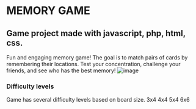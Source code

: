 # MEMORY GAME
## Game project made with javascript, php, html, css.
Fun and engaging memory game! The goal is to match pairs of cards by remembering their locations. 
Test your concentration, challenge your friends, and see who has the best memory!
![image](https://github.com/user-attachments/assets/0e2e4be2-77de-46ff-94cc-8bee3cf9c520)
### Difficulty levels
Game has several difficulty levels based on board size.
3x4 4x4 5x4 6x6 
